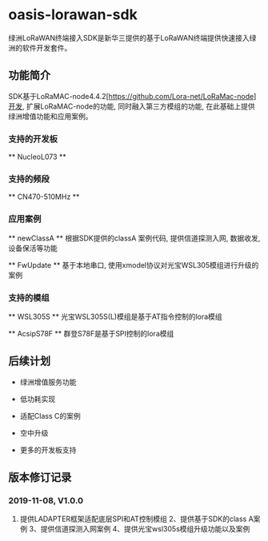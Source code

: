 # oasis-lorawan-sdk
绿洲LoRaWAN终端接入SDK是新华三提供的基于LoRaWAN终端提供快速接入绿洲的软件开发套件。

## 功能简介
SDK基于LoRaMAC-node4.4.2[https://github.com/Lora-net/LoRaMac-node]开发, 扩展LoRaMAC-node的功能, 同时融入第三方模组的功能, 在此基础上提供绿洲增值功能和应用案例。

### 支持的开发板

** NucleoL073 ** 

### 支持的频段

** CN470-510MHz **

### 应用案例

** newClassA **
根据SDK提供的classA 案例代码, 提供信道探测入网, 数据收发, 设备保活等功能

** FwUpdate **
基于本地串口, 使用xmodel协议对光宝WSL305模组进行升级的案例

### 支持的模组

** WSL305S **
光宝WSL305S(L)模组是基于AT指令控制的lora模组

** AcsipS78F **
群登S78F是基于SPI控制的lora模组

## 后续计划
* 绿洲增值服务功能

* 低功耗实现

* 适配Class C的案例

* 空中升级

* 更多的开发板支持

## 版本修订记录

### 2019-11-08, V1.0.0
  1. 提供LADAPTER框架适配底层SPI和AT控制模组
  2、提供基于SDK的class A案例
  3、提供信道探测入网案例
  4、提供光宝wsl305s模组升级功能以及案例




